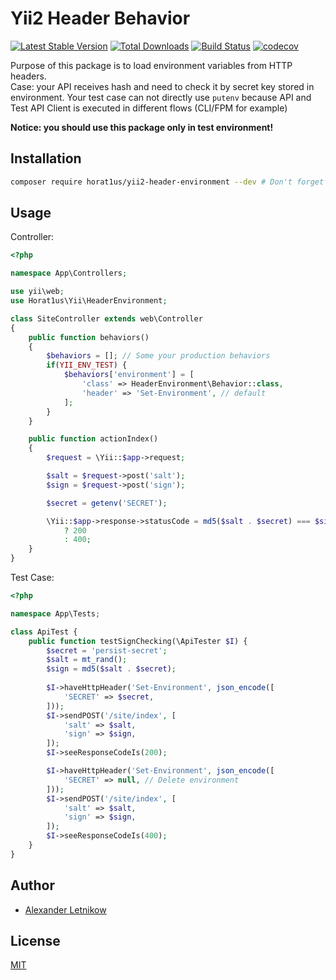 # Yii2 Header Behavior
[![Latest Stable Version](https://poser.pugx.org/horat1us/yii2-header-environment/v/stable.png)](https://packagist.org/packages/horat1us/yii2-header-environment)
[![Total Downloads](https://poser.pugx.org/horat1us/yii2-header-environment/downloads.png)](https://packagist.org/packages/horat1us/yii2-header-environment)
[![Build Status](https://travis-ci.org/Horat1us/yii2-header-environment.svg?branch=master)](https://travis-ci.org/horat1us/yii2-header-environment)
[![codecov](https://codecov.io/gh/horat1us/yii2-header-environment/branch/master/graph/badge.svg)](https://codecov.io/gh/horat1us/yii2-header-environment)

Purpose of this package is to load environment variables from HTTP headers.  
Case: your API receives hash and need to check it by secret key stored in environment.
Your test case can not directly use `putenv` because API and Test API Client is executed in different flows
(CLI/FPM for example)

**Notice: you should use this package only in test environment!**

## Installation
```bash
composer require horat1us/yii2-header-environment --dev # Don't forget to do not use it in production
```

## Usage
Controller:
```php
<?php

namespace App\Controllers;

use yii\web;
use Horat1us\Yii\HeaderEnvironment;

class SiteController extends web\Controller
{
    public function behaviors()
    {
        $behaviors = []; // Some your production behaviors
        if(YII_ENV_TEST) {
            $behaviors['environment'] = [
                'class' => HeaderEnvironment\Behavior::class,
                'header' => 'Set-Environment', // default
            ];
        } 
    }

    public function actionIndex()
    {
        $request = \Yii::$app->request;

        $salt = $request->post('salt');
        $sign = $request->post('sign');

        $secret = getenv('SECRET');

        \Yii::$app->response->statusCode = md5($salt . $secret) === $sign
            ? 200
            : 400;
    }
}
```
Test Case:
```php
<?php

namespace App\Tests;

class ApiTest {
    public function testSignChecking(\ApiTester $I) {
        $secret = 'persist-secret';
        $salt = mt_rand();
        $sign = md5($salt . $secret);
        
        $I->haveHttpHeader('Set-Environment', json_encode([
            'SECRET' => $secret,
        ]));
        $I->sendPOST('/site/index', [
            'salt' => $salt,
            'sign' => $sign,
        ]);
        $I->seeResponseCodeIs(200);

        $I->haveHttpHeader('Set-Environment', json_encode([
            'SECRET' => null, // Delete environment
        ]));
        $I->sendPOST('/site/index', [
            'salt' => $salt,
            'sign' => $sign,
        ]);
        $I->seeResponseCodeIs(400);
    }
}

```

## Author
- [Alexander <horat1us> Letnikow](mailto:reclamme@gmail.com)

## License
[MIT](./LICENSE)
